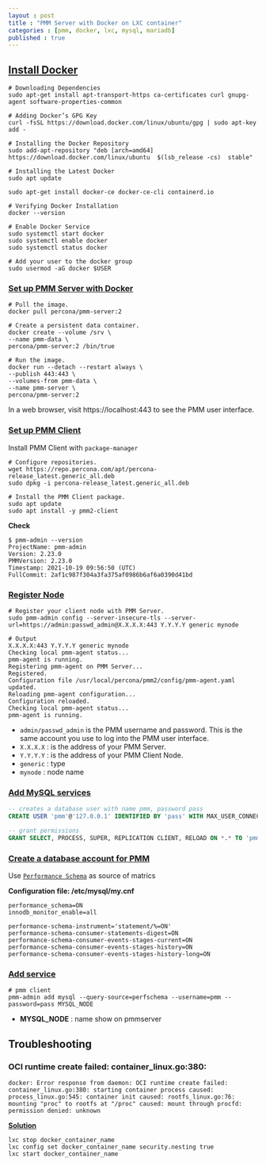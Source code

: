 ```yaml
---
layout : post
title : "PMM Server with Docker on LXC container"
categories : [pmm, docker, lxc, mysql, mariadb]
published : true
---
```

## [Install Docker](https://phoenixnap.com/kb/install-docker-on-ubuntu-20-04)

```shell
# Downloading Dependencies
sudo apt-get install apt-transport-https ca-certificates curl gnupg-agent software-properties-common

# Adding Docker’s GPG Key
curl -fsSL https://download.docker.com/linux/ubuntu/gpg | sudo apt-key add -

# Installing the Docker Repository
sudo add-apt-repository "deb [arch=amd64] https://download.docker.com/linux/ubuntu  $(lsb_release -cs)  stable"

# Installing the Latest Docker
sudo apt update

sudo apt-get install docker-ce docker-ce-cli containerd.io

# Verifying Docker Installation
docker --version

# Enable Docker Service 
sudo systemctl start docker
sudo systemctl enable docker
sudo systemctl status docker

# Add your user to the docker group
sudo usermod -aG docker $USER

```


### [Set up PMM Server with Docker](https://www.percona.com/doc/percona-monitoring-and-management/2.x/setting-up/server/docker.html)

```shell
# Pull the image.
docker pull percona/pmm-server:2

# Create a persistent data container.
docker create --volume /srv \
--name pmm-data \
percona/pmm-server:2 /bin/true

# Run the image.
docker run --detach --restart always \
--publish 443:443 \
--volumes-from pmm-data \
--name pmm-server \
percona/pmm-server:2
```

In a web browser, visit https://localhost:443 to see the PMM user interface.

### [Set up PMM Client](https://www.percona.com/doc/percona-monitoring-and-management/2.x/setting-up/client/index.html#package-manager)

Install PMM Client with `package-manager`

```shell
# Configure repositories.
wget https://repo.percona.com/apt/percona-release_latest.generic_all.deb
sudo dpkg -i percona-release_latest.generic_all.deb

# Install the PMM Client package.
sudo apt update
sudo apt install -y pmm2-client
```

**Check**
```shell
$ pmm-admin --version
ProjectName: pmm-admin
Version: 2.23.0
PMMVersion: 2.23.0
Timestamp: 2021-10-19 09:56:50 (UTC)
FullCommit: 2af1c987f304a3fa375af0986b6af6a0390d41bd
```

### [Register Node](https://www.percona.com/doc/percona-monitoring-and-management/2.x/setting-up/client/index.html#register)

```shell
# Register your client node with PMM Server.
sudo pmm-admin config --server-insecure-tls --server-url=https://admin:passwd_admin@X.X.X.X:443 Y.Y.Y.Y generic mynode

# Output
X.X.X.X:443 Y.Y.Y.Y generic mynode
Checking local pmm-agent status...
pmm-agent is running.
Registering pmm-agent on PMM Server...
Registered.
Configuration file /usr/local/percona/pmm2/config/pmm-agent.yaml updated.
Reloading pmm-agent configuration...
Configuration reloaded.
Checking local pmm-agent status...
pmm-agent is running.
```

* `admin/passwd_admin` is the  PMM username and password. This is the same account you use to log into the PMM user interface.
* `X.X.X.X` : is the address of your PMM Server.
* `Y.Y.Y.Y` : is the address of your PMM Client Node.
* `generic` : type
* `mynode` : node name

### [Add MySQL services](https://www.percona.com/doc/percona-monitoring-and-management/2.x/setting-up/client/mysql.html)

```sql
-- creates a database user with name pmm, password pass
CREATE USER 'pmm'@'127.0.0.1' IDENTIFIED BY 'pass' WITH MAX_USER_CONNECTIONS 10;

-- grant permissions 
GRANT SELECT, PROCESS, SUPER, REPLICATION CLIENT, RELOAD ON *.* TO 'pmm'@'127.0.0.1';
```

### [Create a database account for PMM](https://www.percona.com/doc/percona-monitoring-and-management/2.x/setting-up/client/mysql.html#create-a-database-account-for-pmm)
Use [`Performance Schema`](https://mariadb.com/kb/en/performance-schema-overview/) as source of matrics

**Configuration file: /etc/mysql/my.cnf**
```
performance_schema=ON
innodb_monitor_enable=all

performance-schema-instrument='statement/%=ON'
performance-schema-consumer-statements-digest=ON
performance-schema-consumer-events-stages-current=ON
performance-schema-consumer-events-stages-history=ON
performance-schema-consumer-events-stages-history-long=ON
```
### [Add service](https://www.percona.com/doc/percona-monitoring-and-management/2.x/setting-up/client/mysql.html#add-service)

```shell
# pmm client
pmm-admin add mysql --query-source=perfschema --username=pmm --password=pass MYSQL_NODE
```
* **MYSQL_NODE** : name show on pmmserver

## Troubleshooting

### OCI runtime create failed: container_linux.go:380:

```
docker: Error response from daemon: OCI runtime create failed: container_linux.go:380: starting container process caused: process_linux.go:545: container init caused: rootfs_linux.go:76: mounting "proc" to rootfs at "/proc" caused: mount through procfd: permission denied: unknown
```

**[Solution](https://stackoverflow.com/questions/46645910/docker-rootfs-linux-go-permission-denied-when-mounting-proc)**

```
lxc stop docker_container_name
lxc config set docker_container_name security.nesting true
lxc start docker_container_name
```
